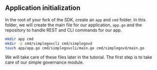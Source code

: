 ## Application initialization 

In the root of your fork of the SDK, create an `app` and `cmd` folder. In this folder, we will create the main file for our application, `app.go` and the repository to handle REST and CLI commands for our app. 

```bash
mkdir app cmd 
mkdir -p cmd/simplegovcli cmd/simplegovd
touch app/app.go cmd/simplegovcli/main.go cmd/simplegovd/main.go
```

We will take care of these files later in the tutorial. The first step is to take care of our simple governance module.